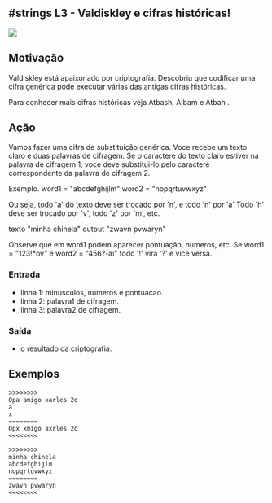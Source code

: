## #strings L3 - Valdiskley e cifras históricas!


![](__capa.jpg)

## Motivação

Valdiskley está apaixonado por criptografia. Descobriu que codificar uma cifra genérica pode executar várias das antigas cifras históricas.

Para conhecer mais cifras históricas veja Atbash, Albam e Atbah .

## Ação  

Vamos fazer uma cifra de substituição genérica. Voce recebe um texto claro e duas palavras de cifragem. Se o caractere do texto claro estiver na palavra de cifragem 1, voce deve substitui-lo pelo caractere correspondente da palavra de cifragem 2.

Exemplo. word1 = "abcdefghijlm" word2 = "nopqrtuvwxyz"

Ou seja, todo 'a' do texto deve ser trocado por 'n', e todo 'n' por 'a' Todo 'h' deve ser trocado por 'v', todo 'z' por 'm', etc.

texto "minha chinela" output "zwavn pvwaryn"

Observe que em word1 podem aparecer pontuação, numeros, etc. Se word1 = "123!\*ov" e word2 = "456?-ai" todo '!' vira '?' e vice versa.

### Entrada

*   linha 1: minusculos, numeros e pontuacao.
*   linha 2: palavra1 de cifragem.
*   linha 3: palavra2 de cifragem.

### Saída

*   o resultado da criptografia.

## Exemplos

```
>>>>>>>>
Opa amigo xarles 2o
a
x
========
Opx xmigo axrles 2o
<<<<<<<<

>>>>>>>>
minha chinela
abcdefghijlm
nopqrtuvwxyz
========
zwavn pvwaryn
<<<<<<<<
```

